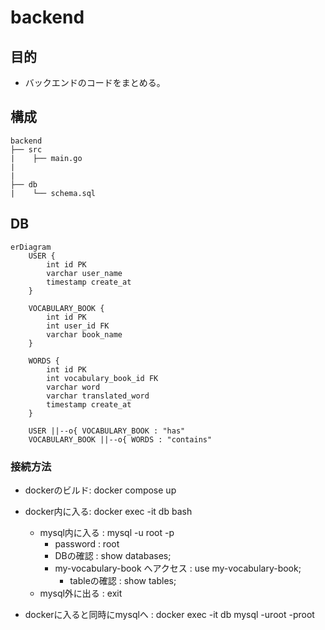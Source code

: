 # backend

## 目的

- バックエンドのコードをまとめる。


## 構成

```
backend
├── src
|    ├── main.go
|
|
├── db
|    └── schema.sql
```

## DB

```mermaid
erDiagram
    USER {
        int id PK
        varchar user_name
        timestamp create_at
    }

    VOCABULARY_BOOK {
        int id PK
        int user_id FK
        varchar book_name
    }

    WORDS {
        int id PK
        int vocabulary_book_id FK
        varchar word
        varchar translated_word
        timestamp create_at
    }

    USER ||--o{ VOCABULARY_BOOK : "has"
    VOCABULARY_BOOK ||--o{ WORDS : "contains"
```

### 接続方法

- dockerのビルド: docker compose up
- docker内に入る: docker exec -it db bash
  - mysql内に入る : mysql -u root -p
    - password                     : root
    - DBの確認                      : show databases;
    - my-vocabulary-book へアクセス : use my-vocabulary-book;
      - tableの確認                 : show tables;
  - mysql外に出る : exit

- dockerに入ると同時にmysqlへ : docker exec -it db mysql -uroot -proot
